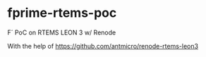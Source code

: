 # fprime-rtems-poc
F´ PoC on RTEMS LEON 3 w/ Renode


With the help of https://github.com/antmicro/renode-rtems-leon3
